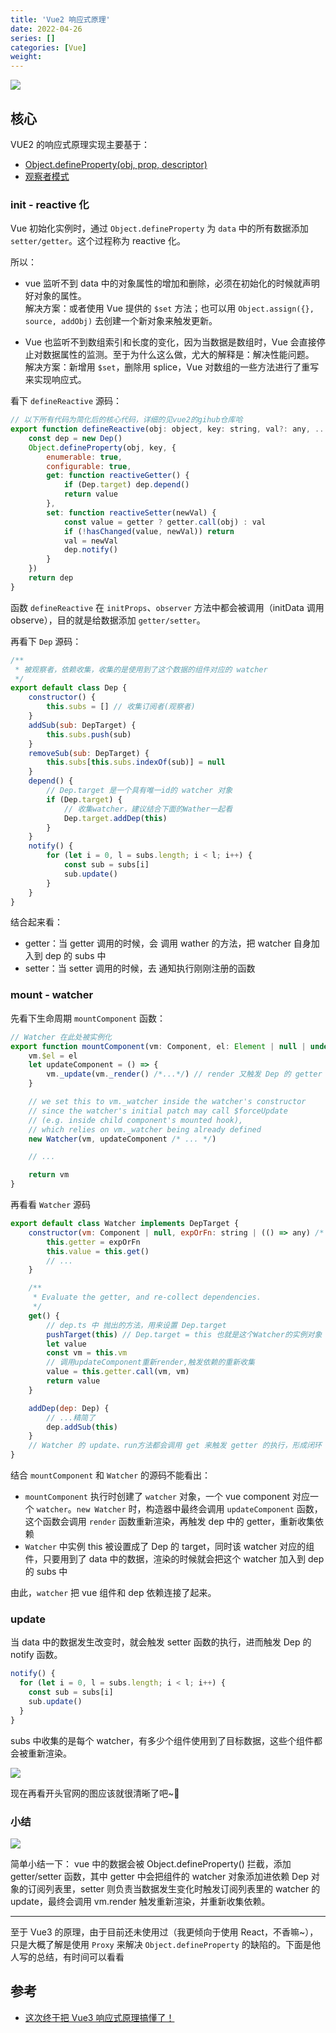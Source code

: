 ```yaml
---
title: 'Vue2 响应式原理'
date: 2022-04-26
series: []
categories: [Vue]
weight:
---
```


![](https://cdn.jsdelivr.net/gh/yokiizx/picgo@main/img/202210261654753.png)

## 核心

VUE2 的响应式原理实现主要基于：

-   [Object.defineProperty(obj, prop, descriptor)](https://developer.mozilla.org/zh-CN/docs/Web/JavaScript/Reference/Global_Objects/Object/defineProperty)
-   [观察者模式](https://yokiizx.site/posts/js/%E8%A7%82%E5%AF%9F%E8%80%85%E5%92%8C%E5%8F%91%E5%B8%83%E8%AE%A2%E9%98%85/)

### init - reactive 化

Vue 初始化实例时，通过 `Object.defineProperty` 为 `data` 中的所有数据添加 `setter/getter`。这个过程称为 reactive 化。

所以：

-   vue 监听不到 data 中的对象属性的增加和删除，必须在初始化的时候就声明好对象的属性。  
    解决方案：或者使用 Vue 提供的 `$set` 方法；也可以用 `Object.assign({}, source, addObj)` 去创建一个新对象来触发更新。

-   Vue 也监听不到数组索引和长度的变化，因为当数据是数组时，Vue 会直接停止对数据属性的监测。至于为什么这么做，尤大的解释是：解决性能问题。  
    解决方案：新增用 `$set`，删除用 splice，Vue 对数组的一些方法进行了重写来实现响应式。

看下 `defineReactive` 源码：

```js
// 以下所有代码为简化后的核心代码，详细的见vue2的gihub仓库哈
export function defineReactive(obj: object, key: string, val?: any, ...otehrs) {
    const dep = new Dep()
    Object.defineProperty(obj, key, {
        enumerable: true,
        configurable: true,
        get: function reactiveGetter() {
            if (Dep.target) dep.depend()
            return value
        },
        set: function reactiveSetter(newVal) {
            const value = getter ? getter.call(obj) : val
            if (!hasChanged(value, newVal)) return
            val = newVal
            dep.notify()
        }
    })
    return dep
}
```

函数 `defineReactive` 在 `initProps`、`observer` 方法中都会被调用（initData 调用 observe），目的就是给数据添加 `getter/setter`。

再看下 `Dep` 源码：

```js
/**
 * 被观察者，依赖收集，收集的是使用到了这个数据的组件对应的 watcher
 */
export default class Dep {
    constructor() {
        this.subs = [] // 收集订阅者(观察者)
    }
    addSub(sub: DepTarget) {
        this.subs.push(sub)
    }
    removeSub(sub: DepTarget) {
        this.subs[this.subs.indexOf(sub)] = null
    }
    depend() {
        // Dep.target 是一个具有唯一id的 watcher 对象
        if (Dep.target) {
            // 收集watcher，建议结合下面的Wather一起看
            Dep.target.addDep(this)
        }
    }
    notify() {
        for (let i = 0, l = subs.length; i < l; i++) {
            const sub = subs[i]
            sub.update()
        }
    }
}
```

结合起来看：

-   getter：当 getter 调用的时候，会 调用 wather 的方法，把 watcher 自身加入到 dep 的 subs 中
-   setter：当 setter 调用的时候，去 通知执行刚刚注册的函数

### mount - watcher

先看下生命周期 `mountComponent` 函数：

```js
// Watcher 在此处被实例化
export function mountComponent(vm: Component, el: Element | null | undefined): Component {
    vm.$el = el
    let updateComponent = () => {
        vm._update(vm._render() /*...*/) // render 又触发 Dep 的 getter
    }

    // we set this to vm._watcher inside the watcher's constructor
    // since the watcher's initial patch may call $forceUpdate
    // (e.g. inside child component's mounted hook),
    // which relies on vm._watcher being already defined
    new Watcher(vm, updateComponent /* ... */)

    // ...

    return vm
}
```

再看看 `Watcher` 源码

```js
export default class Watcher implements DepTarget {
    constructor(vm: Component | null, expOrFn: string | (() => any) /* ... */) {
        this.getter = expOrFn
        this.value = this.get()
        // ...
    }

    /**
     * Evaluate the getter, and re-collect dependencies.
     */
    get() {
        // dep.ts 中 抛出的方法，用来设置 Dep.target
        pushTarget(this) // Dep.target = this 也就是这个Watcher的实例对象
        let value
        const vm = this.vm
        // 调用updateComponent重新render,触发依赖的重新收集
        value = this.getter.call(vm, vm)
        return value
    }

    addDep(dep: Dep) {
        // ...精简了
        dep.addSub(this)
    }
    // Watcher 的 update、run方法都会调用 get 来触发 getter 的执行，形成闭环
}
```

结合 `mountComponent` 和 `Watcher` 的源码不能看出：

-   `mountComponent` 执行时创建了 `watcher` 对象，一个 vue component 对应一个 `watcher`。`new Watcher` 时，构造器中最终会调用 `updateComponent` 函数，这个函数会调用 `render` 函数重新渲染，再触发 dep 中的 getter，重新收集依赖
-   `Watcher` 中实例 this 被设置成了 Dep 的 target，同时该 watcher 对应的组件，只要用到了 data 中的数据，渲染的时候就会把这个 watcher 加入到 dep 的 subs 中

由此，`watcher` 把 vue 组件和 dep 依赖连接了起来。

### update

当 data 中的数据发生改变时，就会触发 setter 函数的执行，进而触发 Dep 的 notify 函数。

```js
notify() {
  for (let i = 0, l = subs.length; i < l; i++) {
    const sub = subs[i]
    sub.update()
  }
}
```

subs 中收集的是每个 watcher，有多少个组件使用到了目标数据，这些个组件都会被重新渲染。

![](https://cdn.jsdelivr.net/gh/yokiizx/picgo@main/img/202210270940977.png)

现在再看开头官网的图应该就很清晰了吧~👻

### 小结

![](https://cdn.jsdelivr.net/gh/yokiizx/picgo@main/img/202302221241366.png)

简单小结一下： vue 中的数据会被 Object.defineProperty() 拦截，添加 getter/setter 函数，其中 getter 中会把组件的 watcher 对象添加进依赖 Dep 对象的订阅列表里，setter 则负责当数据发生变化时触发订阅列表里的 watcher 的 update，最终会调用 vm.render 触发重新渲染，并重新收集依赖。

---

至于 Vue3 的原理，由于目前还未使用过（我更倾向于使用 React，不香嘛~），只是大概了解是使用 `Proxy` 来解决 `Object.defineProperty` 的缺陷的。下面是他人写的总结，有时间可以看看

## 参考

-   [这次终于把 Vue3 响应式原理搞懂了！](https://mp.weixin.qq.com/s/F2yYqXE_xTHl0d8j03I-UQ)
